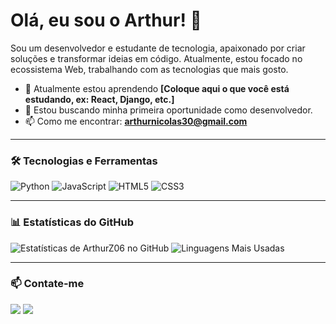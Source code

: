 # Olá, eu sou o Arthur! 👋

Sou um desenvolvedor e estudante de tecnologia, apaixonado por criar soluções e transformar ideias em código. Atualmente, estou focado no ecossistema Web, trabalhando com as tecnologias que mais gosto.

- 🌱 Atualmente estou aprendendo **[Coloque aqui o que você está estudando, ex: React, Django, etc.]**
- 🔭 Estou buscando minha primeira oportunidade como desenvolvedor.
- 📫 Como me encontrar: **arthurnicolas30@gmail.com**

---

### 🛠️ Tecnologias e Ferramentas

![Python](https://img.shields.io/badge/Python-3776AB?style=for-the-badge&logo=python&logoColor=white)
![JavaScript](https://img.shields.io/badge/JavaScript-F7DF1E?style=for-the-badge&logo=javascript&logoColor=black)
![HTML5](https://img.shields.io/badge/HTML5-E34F26?style=for-the-badge&logo=html5&logoColor=white)
![CSS3](https://img.shields.io/badge/CSS3-1572B6?style=for-the-badge&logo=css3&logoColor=white)

---

### 📊 Estatísticas do GitHub

![Estatísticas de ArthurZ06 no GitHub](https://github-readme-stats.vercel.app/api?username=ArthurZ06&show_icons=true&theme=dark&include_all_commits=true&count_private=true)
![Linguagens Mais Usadas](https://github-readme-stats.vercel.app/api/top-langs/?username=ArthurZ06&layout=compact&langs_count=7&theme=dark)

---

### 📫 Contate-me

<a href="mailto:arthurnicolas30@gmail.com"><img src="https://img.shields.io/badge/-Gmail-%23333?style=for-the-badge&logo=gmail&logoColor=white" target="_blank"></a>
<a href="https://www.linkedin.com/in/arthur-nicolas-1091a4265/" target="_blank"><img src="https://img.shields.io/badge/-LinkedIn-%230077B5?style=for-the-badge&logo=linkedin&logoColor=white" target="_blank"></a>
